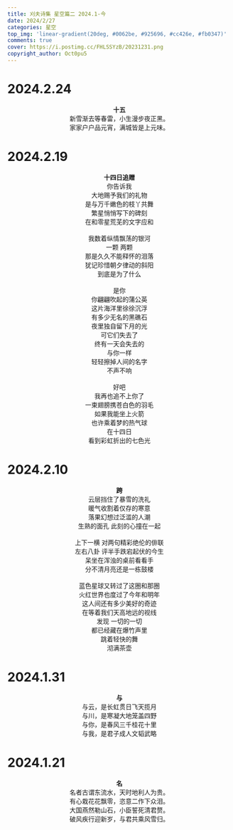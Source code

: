 ```yaml
---
title: 刈夫诗集 星空篇二 2024.1-今
date: 2024/2/27
categories: 星空
top_img: 'linear-gradient(20deg, #0062be, #925696, #cc426e, #fb0347)'
comments: true
cover: https://i.postimg.cc/FHLSSYzB/20231231.png
copyright_author: Oct0pu5
---
```


<h1>2024.2.24</h1>
<center>
<b>十五</b><br>
新雪渐去等春雷，小生漫步夜正黑。<br>
家家户户品元宵，满城皆是上元味。<br>
</center>

<h1>2024.2.19</h1>
<center>
<b>十四日追赠</b><br>
你告诉我<br>
大地赐予我们的礼物<br>
是与万千嫩色的枝丫共舞<br>
繁星悄悄写下的碑刻<br>
在和零星荒芜的文字应和<br>
<br>
我数着纵情飘荡的银河<br>
一颗 两颗<br>
那是久久不能释怀的泪落<br>
犹记珍惜朝夕律动的斜阳<br>
到底是为了什么<br>
<br>
是你<br>
你翩翩吹起的蒲公英<br>
这片海洋里徐徐沉浮<br>
有多少无名的黑礁石<br>
夜里独自留下月的光<br>
可它们失去了<br>
终有一天会失去的<br>
与你一样<br>
轻轻擦掉人间的名字<br>
不声不响<br>
<br>
好吧<br>
我再也追不上你了<br>
一束翅膀携苍白色的羽毛<br>
如果我能坐上火箭<br>
也许乘着梦的热气球<br>
在十四日<br>
看到彩虹折出的七色光<br>
</center>

<h1>2024.2.10</h1>
<center>
<b>跨</b><br>
云层挡住了暴雪的洗礼<br>
暖气收割着仅存的寒意<br>
落果幻想过泛滥的人潮<br>
生熟的面孔 此刻的心撞在一起<br>
<br>
上下一横 对两句精彩绝伦的俳联<br>
左右八卦 评半手跌宕起伏的今生<br>
呆坐在浑浊的桌前看看手<br>
分不清月亮还是一栋鼓楼<br>
<br>
蓝色星球又转过了这圈和那圈<br>
火红世界也度过了今年和明年<br>
这人间还有多少美好的奇迹<br>
在等着我们天高地远的视线<br>
发现 一切的一切<br>
都已经藏在爆竹声里<br>
跳着轻快的舞<br>
沏满茶壶<br>
</center>

<h1>2024.1.31</h1>
<center>
<b>与</b><br>
与云，是长虹贯日飞天揽月<br>
与川，是寒凝大地笼盖四野<br>
与你，是春风三千桂花十里<br>
与我，是君子成人文韬武略<br>
</center>

<h1>2024.1.21</h1>
<center>
<b>名</b><br>
名者古谓东流水，天时地利人为贵。<br>
有心栽花花飘零，恣意二作下众泪。<br>
大国燕然勒山石，小臣誓死清君赘。<br>
破风疾行迎新岁，与君共乘风雪归。<br>
</center>
